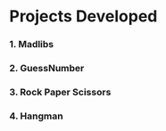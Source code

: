 # Projects Developed

### 1. Madlibs

### 2. GuessNumber

### 3. Rock Paper Scissors

### 4. Hangman

